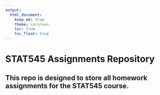```yaml
---
output:
  html_document:
    keep_md: true
    theme: cerulean
    toc: true
    toc_float: true
---
```


# STAT545 Assignments Repository

## This repo is designed to store all homework assignments for the STAT545 course.




